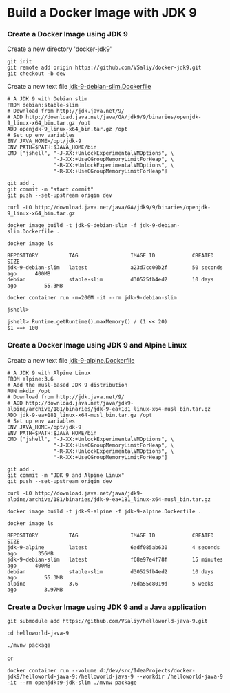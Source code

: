 # Build a Docker Image with JDK 9

### Create a Docker Image using JDK 9

Create a new directory 'docker-jdk9'

```
git init
git remote add origin https://github.com/VSaliy/docker-jdk9.git
git checkout -b dev
```
Create a new text file [jdk-9-debian-slim.Dockerfile](jdk-9-debian-slim.Dockerfile)

```
# A JDK 9 with Debian slim
FROM debian:stable-slim
# Download from http://jdk.java.net/9/
# ADD http://download.java.net/java/GA/jdk9/9/binaries/openjdk-9_linux-x64_bin.tar.gz /opt
ADD openjdk-9_linux-x64_bin.tar.gz /opt
# Set up env variables
ENV JAVA_HOME=/opt/jdk-9
ENV PATH=$PATH:$JAVA_HOME/bin
CMD ["jshell", "-J-XX:+UnlockExperimentalVMOptions", \
               "-J-XX:+UseCGroupMemoryLimitForHeap", \
               "-R-XX:+UnlockExperimentalVMOptions", \
               "-R-XX:+UseCGroupMemoryLimitForHeap"]
```

```
git add .
git commit -m "start commit"
git push --set-upstream origin dev
```

`curl -LO http://download.java.net/java/GA/jdk9/9/binaries/openjdk-9_linux-x64_bin.tar.gz`

`docker image build -t jdk-9-debian-slim -f jdk-9-debian-slim.Dockerfile .`

`docker image ls`

```
REPOSITORY          TAG                 IMAGE ID            CREATED             SIZE
jdk-9-debian-slim   latest              a23d7cc00b2f        50 seconds ago      400MB
debian              stable-slim         d30525fb4ed2        10 days ago         55.3MB
```

`docker container run -m=200M -it --rm jdk-9-debian-slim`

`jshell>`

```
jshell> Runtime.getRuntime().maxMemory() / (1 << 20)
$1 ==> 100
```
### Create a Docker Image using JDK 9 and Alpine Linux

Create a new text file [jdk-9-alpine.Dockerfile](jdk-9-alpine.Dockerfile)

```
# A JDK 9 with Alpine Linux
FROM alpine:3.6
# Add the musl-based JDK 9 distribution
RUN mkdir /opt
# Download from http://jdk.java.net/9/
# ADD http://download.java.net/java/jdk9-alpine/archive/181/binaries/jdk-9-ea+181_linux-x64-musl_bin.tar.gz
ADD jdk-9-ea+181_linux-x64-musl_bin.tar.gz /opt
# Set up env variables
ENV JAVA_HOME=/opt/jdk-9
ENV PATH=$PATH:$JAVA_HOME/bin
CMD ["jshell", "-J-XX:+UnlockExperimentalVMOptions", \
               "-J-XX:+UseCGroupMemoryLimitForHeap", \
               "-R-XX:+UnlockExperimentalVMOptions", \
               "-R-XX:+UseCGroupMemoryLimitForHeap"]
```

```
git add .
git commit -m "JDK 9 and Alpine Linux"
git push --set-upstream origin dev
```

`curl -LO http://download.java.net/java/jdk9-alpine/archive/181/binaries/jdk-9-ea+181_linux-x64-musl_bin.tar.gz`

`docker image build -t jdk-9-alpine -f jdk-9-alpine.Dockerfile .`

`docker image ls`

```
REPOSITORY          TAG                 IMAGE ID            CREATED             SIZE
jdk-9-alpine        latest              6adf085ab630        4 seconds ago       356MB
jdk-9-debian-slim   latest              f68e97e4f78f        15 minutes ago      400MB
debian              stable-slim         d30525fb4ed2        10 days ago         55.3MB
alpine              3.6                 76da55c8019d        5 weeks ago         3.97MB
```
### Create a Docker Image using JDK 9 and a Java application

`git submodule add https://github.com/VSaliy/helloworld-java-9.git`

`cd helloworld-java-9`

```
./mvnw package
```
or
```
docker container run --volume d:/dev/src/IdeaProjects/docker-jdk9/helloworld-java-9:/helloworld-java-9 --workdir /helloworld-java-9 -it --rm openjdk:9-jdk-slim ./mvnw package
```
